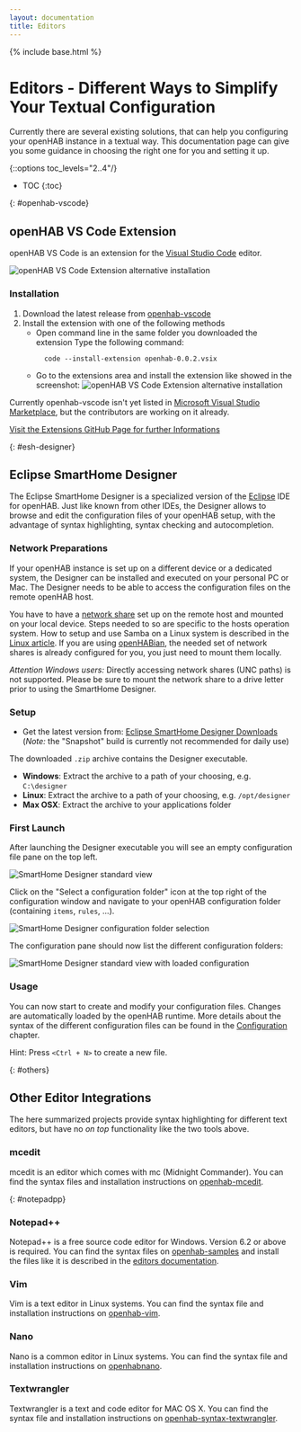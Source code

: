```yaml
---
layout: documentation
title: Editors
---
```


{% include base.html %}

# Editors - Different Ways to Simplify Your Textual Configuration

Currently there are several existing solutions, that can help you configuring your openHAB instance in a textual way.
This documentation page can give you some guidance in choosing the right one for you and setting it up.

{::options toc_levels="2..4"/}

- TOC
{:toc}

{: #openhab-vscode}
## openHAB VS Code Extension

openHAB VS Code is an extension for the [Visual Studio Code](https://code.visualstudio.com) editor.

  ![openHAB VS Code Extension alternative installation](images/vscode_demo.gif)

### Installation

1. Download the latest release from [openhab-vscode](https://github.com/openhab/openhab-vscode/releases)
2. Install the extension with one of the following methods
    - Open command line in the same folder you downloaded the extension
      Type the following command:
      ```shell
        code --install-extension openhab-0.0.2.vsix
      ```
    - Go to the extensions area and install the extension like showed in the screenshot:
      ![openHAB VS Code Extension alternative installation](images/vscode_alternative_install.png)

Currently openhab-vscode isn't yet listed in [Microsoft Visual Studio Marketplace](https://marketplace.visualstudio.com/vscode), but the contributors are working on it already.

[Visit the Extensions GitHub Page for further Informations](https://github.com/openhab/openhab-vscode/blob/master/README.md "GitHub Repo for the VS Code Extension")

{: #esh-designer}
## Eclipse SmartHome Designer

The Eclipse SmartHome Designer is a specialized version of the [Eclipse](http://www.eclipse.org) IDE for openHAB.
Just like known from other IDEs, the Designer allows to browse and edit the configuration files of your openHAB setup, with the advantage of syntax highlighting, syntax checking and autocompletion.

### Network Preparations

If your openHAB instance is set up on a different device or a dedicated system, the Designer can be installed and executed on your personal PC or Mac.
The Designer needs to be able to access the configuration files on the remote openHAB host.

You have to have a [network share](https://en.wikipedia.org/wiki/Shared_resource) set up on the remote host and mounted on your local device.
Steps needed to so are specific to the hosts operation system.
How to setup and use Samba on a Linux system is described in the [Linux article]({{base}}/installation/linux.html#network-sharing).
If you are using [openHABian]({{base}}/installation/openhabian.html), the needed set of network shares is already configured for you, you just need to mount them locally.

*Attention Windows users:* Directly accessing network shares (UNC paths) is not supported. Please be sure to mount the network share to a drive letter prior to using the SmartHome Designer.

### Setup

- Get the latest version from: [Eclipse SmartHome Designer Downloads](https://github.com/eclipse/smarthome/blob/master/docs/documentation/community/downloads.md#designer-builds)
  (*Note:* the "Snapshot" build is currently not recommended for daily use)

The downloaded `.zip` archive contains the Designer executable.

- **Windows**: Extract the archive to a path of your choosing, e.g. `C:\designer`
- **Linux**: Extract the archive to a path of your choosing, e.g. `/opt/designer`
- **Max OSX**: Extract the archive to your applications folder

### First Launch

After launching the Designer executable you will see an empty configuration file pane on the top left.

  ![SmartHome Designer standard view](images/smarthome-designer-10.png)

Click on the "Select a configuration folder" icon at the top right of the configuration window and navigate to your openHAB configuration folder (containing `items`, `rules`, ...).

  ![SmartHome Designer configuration folder selection](images/smarthome-designer-15.png)

The configuration pane should now list the different configuration folders:

  ![SmartHome Designer standard view with loaded configuration](images/smarthome-designer-20.png)

### Usage

You can now start to create and modify your configuration files.
Changes are automatically loaded by the openHAB runtime.
More details about the syntax of the different configuration files can be found in the [Configuration]({{base}}/configuration/index.html) chapter.

Hint: Press `<Ctrl + N>` to create a new file.

{: #others}
## Other Editor Integrations

The here summarized projects provide syntax highlighting for different text editors, but have no _on top_ functionality like the two tools above.

### mcedit

mcedit is an editor which comes with mc (Midnight Commander).
You can find the syntax files and installation instructions on [openhab-mcedit](https://github.com/CWempe/openhab-mcedit).

{: #notepadpp}
### Notepad++

Notepad++ is a free source code editor for Windows.
Version 6.2 or above is required.
You can find the syntax files on [openhab-samples](https://github.com/thefrip/openhab-samples) and install the files like it is described in the [editors documentation](http://docs.notepad-plus-plus.org/index.php/User_Defined_Language_Files#How_to_install_user_defined_language_files).

### Vim

Vim is a text editor in Linux systems.
You can find the syntax file and installation instructions on [openhab-vim](https://github.com/cyberkov/openhab-vim).

### Nano

Nano is a common editor in Linux systems.
You can find the syntax file and installation instructions on [openhabnano](https://github.com/airix1/openhabnano).

### Textwrangler

Textwrangler is a text and code editor for MAC OS X.
You can find the syntax file and installation instructions on [openhab-syntax-textwrangler](https://github.com/GrisoMG/openhab-syntax-textwrangler).
